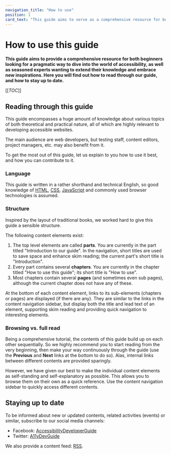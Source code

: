 ```yaml
---
navigation_title: "How to use"
position: 1
card_text: "This guide aims to serve as a comprehensive resource for both beginners and experienced developers"
---
```


# How to use this guide

**This guide aims to provide a comprehensive resource for both beginners looking for a pragmatic way to dive into the world of accessibility, as well as seasoned experts wanting to extend their knowledge and embrace new inspirations. Here you will find out how to read through our guide, and how to stay up to date.**

[[_TOC_]]

## Reading through this guide

This guide encompasses a huge amount of knowledge about various topics of both theoretical and practical nature, all of which are highly relevant to developing accessible websites.

The main audience are web developers, but testing staff, content editors, project managers, etc. may also benefit from it.

To get the most out of this guide, let us explain to you how to use it best, and how you can contribute to it.

### Language

This guide is written in a rather shorthand and technical English, so good knowledge of [HTML](https://en.wikipedia.org/wiki/HTML), [CSS](https://en.wikipedia.org/wiki/Cascading_Style_Sheets), [JavaScript](https://en.wikipedia.org/wiki/JavaScript) and commonly used browser technologies is assumed.

### Structure

Inspired by the layout of traditional books, we worked hard to give this guide a sensible structure.

The following content elements exist:

1. The top level elements are called **parts**. You are currently in the part titled "Introduction to our guide". In the navigation, short titles are used to save space and enhance skim reading; the current part's short title is "Introduction".
2. Every part contains several **chapters**. You are currently in the chapter titled "How to use this guide"; its short title is "How to use".
3. Most chapters contain several **pages** (and sometimes even sub pages), although the current chapter does not have any of these.

At the bottom of each content element, links to its sub-elements (chapters or pages) are displayed (if there are any). They are similar to the links in the content navigation sidebar, but display both the title and lead text of an element, supporting skim reading and providing quick navigation to interesting elements.

### Browsing vs. full read

Being a comprehensive tutorial, the contents of this guide build up on each other sequentially. So we highly recommend you to start reading from the very beginning, then make your way continuously through the guide (use the **Previous** and **Next** links at the bottom to do so). Alas, internal links between different contents are provided sparingly.

However, we have given our best to make the individual content elements as self-standing and self-explanatory as possible. This allows you to browse them on their own as a quick reference. Use the content navigation sidebar to quickly access different contents.

## Staying up to date

To be informed about new or updated contents, related activities (events) or similar, subscribe to our social media channels:

- Facebook: [AccessibilityDeveloperGuide](https://www.facebook.com/AccessibilityDeveloperGuide)
- Twitter: [A11yDevGuide](https://twitter.com/A11yDevGuide)

We also provide a content feed: [RSS](/feed/rss.xml).
